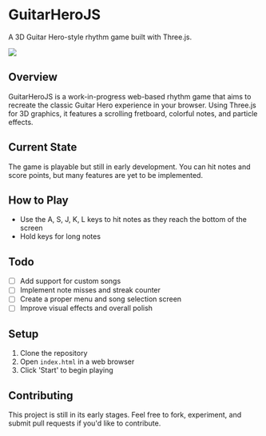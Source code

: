# GuitarHeroJS

A 3D Guitar Hero-style rhythm game built with Three.js.

![](https://i.ibb.co/ZYz0nYD/demo-guitar-1.gif)

## Overview

GuitarHeroJS is a work-in-progress web-based rhythm game that aims to recreate the classic Guitar Hero experience in your browser. Using Three.js for 3D graphics, it features a scrolling fretboard, colorful notes, and particle effects.

## Current State

The game is playable but still in early development. You can hit notes and score points, but many features are yet to be implemented.

## How to Play

- Use the A, S, J, K, L keys to hit notes as they reach the bottom of the screen
- Hold keys for long notes

## Todo

- [ ] Add support for custom songs
- [ ] Implement note misses and streak counter
- [ ] Create a proper menu and song selection screen
- [ ] Improve visual effects and overall polish

## Setup

1. Clone the repository
2. Open `index.html` in a web browser
3. Click 'Start' to begin playing

## Contributing

This project is still in its early stages. Feel free to fork, experiment, and submit pull requests if you'd like to contribute.
